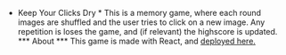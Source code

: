 * Keep Your Clicks Dry *
This is a memory game, where each round images are shuffled and the user tries to click on a new image. Any repetition is loses the game, and (if relevant) the highscore is updated.
*** About ***
This game is made with React, and [deployed here.]()
